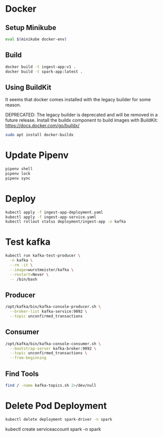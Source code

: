 
# Docker
## Setup Minikube 
```bash
eval $(minikube docker-env)
```
## Build
```bash
docker build -t ingest-app:v1 .
docker build -t spark-app:latest .
```

## Using BuildKit
It seems that docker comes installed with the legacy builder for some reason.

DEPRECATED: The legacy builder is deprecated and will be removed in a future release.
            Install the buildx component to build images with BuildKit:
            https://docs.docker.com/go/buildx/

```bash
sudo apt install docker-buildx
```

# Update Pipenv
```bash
pipenv shell
pipenv lock
pipenv sync
```

# Deploy
```bash
kubectl apply -f ingest-app-deployment.yaml
kubectl apply -f ingest-app-service.yaml
kubectl rollout status deployment/ingest-app -n kafka
```


# Test kafka
```bash
kubectl run kafka-test-producer \
  -n kafka \
  --rm -it \
  --image=wurstmeister/kafka \
  --restart=Never \
  -- /bin/bash
```

## Producer
```bash
/opt/kafka/bin/kafka-console-producer.sh \
  --broker-list kafka-service:9092 \
  --topic unconfirmed_transactions
```
## Consumer
```bash
/opt/kafka/bin/kafka-console-consumer.sh \
  --bootstrap-server kafka-broker:9092 \
  --topic unconfirmed_transactions \
  --from-beginning
```
## Find Tools
```bash
find / -name kafka-topics.sh 2>/dev/null
```

# Delete Pod Deployment
```bash
kubectl delete deployment spark-driver -n spark
```

kubectl create serviceaccount spark -n spark
